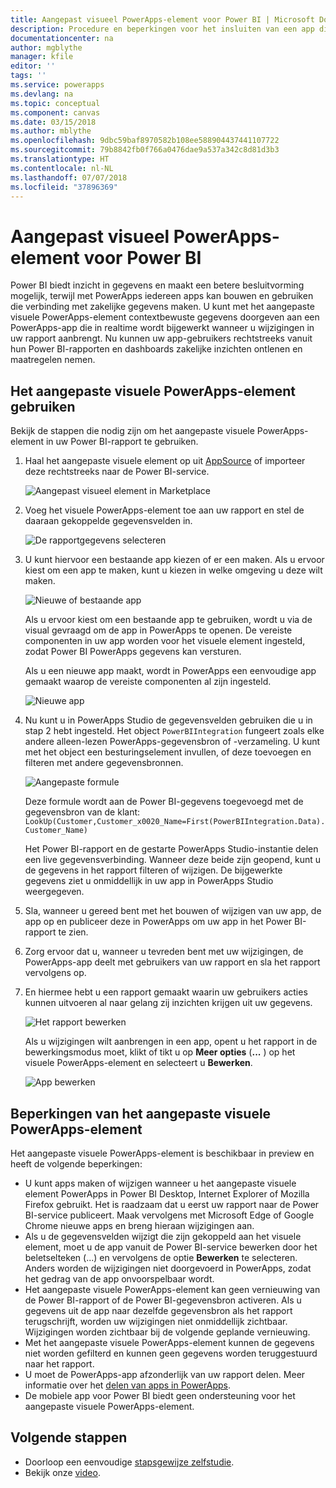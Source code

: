 ```yaml
---
title: Aangepast visueel PowerApps-element voor Power BI | Microsoft Docs
description: Procedure en beperkingen voor het insluiten van een app die gebruikmaakt van dezelfde gegevensbron en kan worden gefilterd zoals andere rapportitems in Power BI
documentationcenter: na
author: mgblythe
manager: kfile
editor: ''
tags: ''
ms.service: powerapps
ms.devlang: na
ms.topic: conceptual
ms.component: canvas
ms.date: 03/15/2018
ms.author: mblythe
ms.openlocfilehash: 9dbc59baf8970582b108ee588904437441107722
ms.sourcegitcommit: 79b8842fb0f766a0476dae9a537a342c8d81d3b3
ms.translationtype: HT
ms.contentlocale: nl-NL
ms.lasthandoff: 07/07/2018
ms.locfileid: "37896369"
---
```

# <a name="powerapps-custom-visual-for-power-bi"></a>Aangepast visueel PowerApps-element voor Power BI

Power BI biedt inzicht in gegevens en maakt een betere besluitvorming mogelijk, terwijl met PowerApps iedereen apps kan bouwen en gebruiken die verbinding met zakelijke gegevens maken. U kunt met het aangepaste visuele PowerApps-element contextbewuste gegevens doorgeven aan een PowerApps-app die in realtime wordt bijgewerkt wanneer u wijzigingen in uw rapport aanbrengt. Nu kunnen uw app-gebruikers rechtstreeks vanuit hun Power BI-rapporten en dashboards zakelijke inzichten ontlenen en maatregelen nemen.

## <a name="using-the-powerapps-custom-visual"></a>Het aangepaste visuele PowerApps-element gebruiken

Bekijk de stappen die nodig zijn om het aangepaste visuele PowerApps-element in uw Power BI-rapport te gebruiken.

1. Haal het aangepaste visuele element op uit [AppSource](https://appsource.microsoft.com/product/power-bi-visuals/WA104381378?tab=Overview) of importeer deze rechtstreeks naar de Power BI-service.

    ![Aangepast visueel element in Marketplace](./media/powerapps-custom-visual/powerapps-store.png) 

2. Voeg het visuele PowerApps-element toe aan uw rapport en stel de daaraan gekoppelde gegevensvelden in.

    ![De rapportgegevens selecteren](./media/powerapps-custom-visual/add-visual-set-data.png)

3. U kunt hiervoor een bestaande app kiezen of er een maken. Als u ervoor kiest om een app te maken, kunt u kiezen in welke omgeving u deze wilt maken.

    ![Nieuwe of bestaande app](./media/powerapps-custom-visual/create-new-or-choose-app.png)

    Als u ervoor kiest om een bestaande app te gebruiken, wordt u via de visual gevraagd om de app in PowerApps te openen. De vereiste componenten in uw app worden voor het visuele element ingesteld, zodat Power BI PowerApps gegevens kan versturen.

    Als u een nieuwe app maakt, wordt in PowerApps een eenvoudige app gemaakt waarop de vereiste componenten al zijn ingesteld.

    ![Nieuwe app](./media/powerapps-custom-visual/new-app.png)

4. Nu kunt u in PowerApps Studio de gegevensvelden gebruiken die u in stap 2 hebt ingesteld. Het object `PowerBIIntegration` fungeert zoals elke andere alleen-lezen PowerApps-gegevensbron of -verzameling. U kunt met het object een besturingselement invullen, of deze toevoegen en filteren met andere gegevensbronnen.

    ![Aangepaste formule](./media/powerapps-custom-visual/custom-formula.png)

    Deze formule wordt aan de Power BI-gegevens toegevoegd met de gegevensbron van de klant: `LookUp(Customer,Customer_x0020_Name=First(PowerBIIntegration.Data).Customer_Name)`

   Het Power BI-rapport en de gestarte PowerApps Studio-instantie delen een live gegevensverbinding. Wanneer deze beide zijn geopend, kunt u de gegevens in het rapport filteren of wijzigen. De bijgewerkte gegevens ziet u onmiddellijk in uw app in PowerApps Studio weergegeven.

5. Sla, wanneer u gereed bent met het bouwen of wijzigen van uw app, de app op en publiceer deze in PowerApps om uw app in het Power BI-rapport te zien.

6. Zorg ervoor dat u, wanneer u tevreden bent met uw wijzigingen, de PowerApps-app deelt met gebruikers van uw rapport en sla het rapport vervolgens op.

7. En hiermee hebt u een rapport gemaakt waarin uw gebruikers acties kunnen uitvoeren al naar gelang zij inzichten krijgen uit uw gegevens.

    ![Het rapport bewerken](./media/powerapps-custom-visual/working-report.gif)

    Als u wijzigingen wilt aanbrengen in een app, opent u het rapport in de bewerkingsmodus moet, klikt of tikt u op **Meer opties** (**...** ) op het visuele PowerApps-element en selecteert u **Bewerken**.

    ![App bewerken](./media/powerapps-custom-visual/edit-app.png)

## <a name="limitations-of-the-powerapps-custom-visual"></a>Beperkingen van het aangepaste visuele PowerApps-element

Het aangepaste visuele PowerApps-element is beschikbaar in preview en heeft de volgende beperkingen:

- U kunt apps maken of wijzigen wanneer u het aangepaste visuele element PowerApps in Power BI Desktop, Internet Explorer of Mozilla Firefox gebruikt. Het is raadzaam dat u eerst uw rapport naar de Power BI-service publiceert. Maak vervolgens met Microsoft Edge of Google Chrome nieuwe apps en breng hieraan wijzigingen aan.
- Als u de gegevensvelden wijzigt die zijn gekoppeld aan het visuele element, moet u de app vanuit de Power BI-service bewerken door het beletselteken (...) en vervolgens de optie **Bewerken** te selecteren. Anders worden de wijzigingen niet doorgevoerd in PowerApps, zodat het gedrag van de app onvoorspelbaar wordt.
- Het aangepaste visuele PowerApps-element kan geen vernieuwing van de Power BI-rapport of de Power BI-gegevensbron activeren. Als u gegevens uit de app naar dezelfde gegevensbron als het rapport terugschrijft, worden uw wijzigingen niet onmiddellijk zichtbaar. Wijzigingen worden zichtbaar bij de volgende geplande vernieuwing.
- Met het aangepaste visuele PowerApps-element kunnen de gegevens niet worden gefilterd en kunnen geen gegevens worden teruggestuurd naar het rapport.
- U moet de PowerApps-app afzonderlijk van uw rapport delen. Meer informatie over het [delen van apps in PowerApps](share-app.md).
- De mobiele app voor Power BI biedt geen ondersteuning voor het aangepaste visuele PowerApps-element.

## <a name="next-steps"></a>Volgende stappen

* Doorloop een eenvoudige [stapsgewijze zelfstudie](embed-powerapps-powerbi.md).
* Bekijk onze [video](https://aka.ms/powerappscustomvisualvideo).
